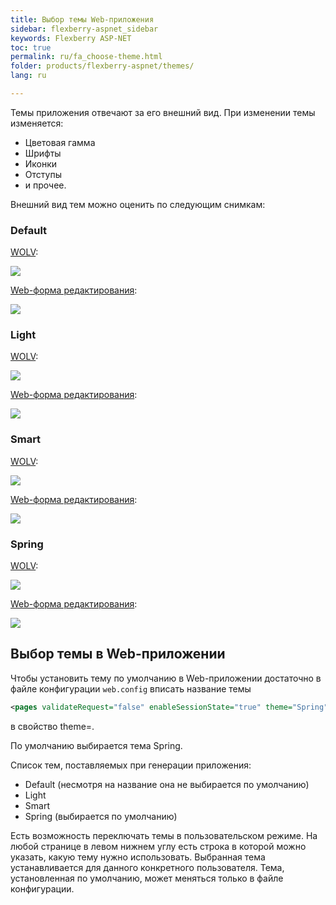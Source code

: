 ```yaml
---
title: Выбор темы Web-приложения
sidebar: flexberry-aspnet_sidebar
keywords: Flexberry ASP-NET
toc: true
permalink: ru/fa_choose-theme.html
folder: products/flexberry-aspnet/themes/
lang: ru

---
```


Темы приложения отвечают за его внешний вид. При изменении темы изменяется:

* Цветовая гамма
* Шрифты
* Иконки
* Отступы
* и прочее.

Внешний вид тем можно оценить по следующим снимкам:

### Default

[WOLV](fa_web-object-list-view.html):

![](/images/pages/products/flexberry-aspnet/themes/default.png)

[Web-форма редактирования](fa_editform.html):

![](/images/pages/products/flexberry-aspnet/themes/edit-page-default.png)

### Light

[WOLV](fa_web-object-list-view.html):

![](/images/pages/products/flexberry-aspnet/themes/light.png)

[Web-форма редактирования](fa_editform.html):

![](/images/pages/products/flexberry-aspnet/themes/edit-page-light.png)

### Smart

[WOLV](fa_web-object-list-view.html):

![](/images/pages/products/flexberry-aspnet/themes/smart.png)

[Web-форма редактирования](fa_editform.html):

![](/images/pages/products/flexberry-aspnet/themes/edit-page-smart.png)

### Spring

[WOLV](fa_web-object-list-view.html):

![](/images/pages/products/flexberry-aspnet/themes/spring.png)

[Web-форма редактирования](fa_editform.html):

![](/images/pages/products/flexberry-aspnet/themes/edit-page-spring.png)

## Выбор темы в Web-приложении

Чтобы установить тему по умолчанию в Web-приложении достаточно в файле конфигурации `web.config` вписать название темы

```xml
<pages validateRequest="false" enableSessionState="true" theme="Spring" maintainScrollPositionOnPostBack="true">
```

в свойство theme=.

По умолчанию выбирается тема Spring.

Список тем, поставляемых при генерации приложения:

* Default (несмотря на название она не выбирается по умолчанию)
* Light
* Smart
* Spring (выбирается по умолчанию)

Есть возможность переключать темы в пользовательском режиме. На любой странице в левом нижнем углу есть строка в которой можно указать, какую тему нужно
использовать. Выбранная тема устанавливается для данного конкретного пользователя. Тема, установленная по умолчанию, может меняться только в файле конфигурации. 
